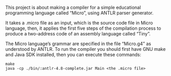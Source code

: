 This project is about making a compiler for a simple educational programming language called “Micro”, using ANTLR parser generator. 

It takes a .micro file as an input, which is the source code file in Micro language, then, it applies the first five steps of the compilation process to produce a two-address code of an assembly language called “Tiny”.

The Micro language’s grammar are specified in the file “Micro.g4” as understood by ANTLR. To run the compiler you should first have GNU make and Java SDK installed, then you can execute these commands:

    make
    java -cp ./bin/:antlr-4.8-complete.jar Main <the .micro file>
